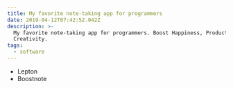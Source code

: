 ```yaml
---
title: My favorite note-taking app for programmers
date: 2019-04-12T07:42:52.042Z
description: >-
  My favorite note-taking app for programmers. Boost Happiness, Productivity and
  Creativity.
tags:
  - software
---
```

* Lepton
* Boostnote
